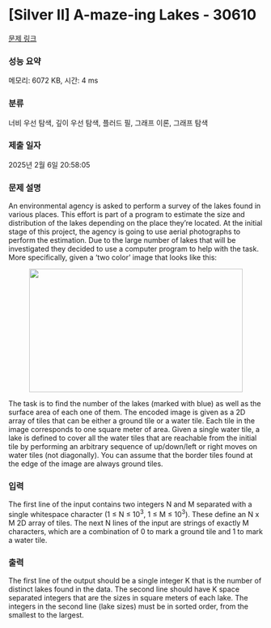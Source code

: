 # [Silver II] A-maze-ing Lakes - 30610 

[문제 링크](https://www.acmicpc.net/problem/30610) 

### 성능 요약

메모리: 6072 KB, 시간: 4 ms

### 분류

너비 우선 탐색, 깊이 우선 탐색, 플러드 필, 그래프 이론, 그래프 탐색

### 제출 일자

2025년 2월 6일 20:58:05

### 문제 설명

<p>An environmental agency is asked to perform a survey of the lakes found in various places. This effort is part of a program to estimate the size and distribution of the lakes depending on the place they’re located. At the initial stage of this project, the agency is going to use aerial photographs to perform the estimation. Due to the large number of lakes that will be investigated they decided to use a computer program to help with the task. More specifically, given a ‘two color’ image that looks like this:</p>

<p style="text-align: center;"><img alt="" src="https://upload.acmicpc.net/646a1f3a-12b2-447d-97e9-f52a09341ed0/-/preview/" style="width: 422px; height: 244px;"></p>

<p>The task is to find the number of the lakes (marked with blue) as well as the surface area of each one of them. The encoded image is given as a 2D array of tiles that can be either a ground tile or a water tile. Each tile in the image corresponds to one square meter of area. Given a single water tile, a lake is defined to cover all the water tiles that are reachable from the initial tile by performing an arbitrary sequence of up/down/left or right moves on water tiles (not diagonally). You can assume that the border tiles found at the edge of the image are always ground tiles.</p>

### 입력 

 <p>The first line of the input contains two integers N and M separated with a single whitespace character (1 ≤ N ≤ 10<sup>3</sup>, 1 ≤ M ≤ 10<sup>3</sup>). These define an N x M 2D array of tiles. The next N lines of the input are strings of exactly M characters, which are a combination of 0 to mark a ground tile and 1 to mark a water tile.</p>

### 출력 

 <p>The first line of the output should be a single integer K that is the number of distinct lakes found in the data. The second line should have K space separated integers that are the sizes in square meters of each lake. The integers in the second line (lake sizes) must be in sorted order, from the smallest to the largest.</p>

